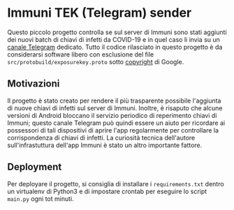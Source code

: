 # Immuni TEK (Telegram) sender
Questo piccolo progetto controlla se sul server di Immuni sono stati aggiunti dei nuovi batch
di chiavi di infetti da COVID-19 e in quel caso li invia su un 
[canale Telegram](https://t.me/immunikeys) dedicato.
Tutto il codice rilasciato in questo progetto è da considerarsi software libero con
esclusione del file `src/protobuild/exposurekey.proto` sotto 
[copyright](https://developers.google.com/terms/site-policies) di Google.

## Motivazioni
Il progetto è stato creato per rendere il più trasparente possibile l'aggiunta di nuove
chiavi di infetti sul server di Immuni. 
Inoltre, è risaputo che alcune versioni di Android bloccano il servizio periodico 
di reperimento chiavi di Immuni; questo canale Telegram può quindi essere un aiuto
per ricordare ai possessori di tali dispositivi di aprire l'app regolarmente per controllare
la corrispondenza di chiavi di infetti. 
La curiosità tecnica dell'autore sull'infrastuttura dell'app Immuni è stato un altro
importante fattore.

## Deployment
Per deployare il progetto, si consiglia di installare i `requirements.txt` dentro un 
virtualenv di Python3 e di impostare crontab per eseguire lo script `main.py` ogni
tot minuti.
